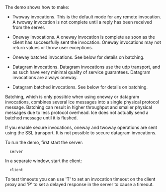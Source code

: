 The demo shows how to make:

  - Twoway invocations. This is the default mode for any remote
    invocation. A twoway invocation is not complete until a reply has
    been received from the server.

  - Oneway invocations. A oneway invocation is complete as soon as the
    client has successfully sent the invocation. Oneway invocations
    may not return values or throw user exceptions.

  - Oneway batched invocations. See below for details on batching.

  - Datagram invocations. Datagram invocations use the udp transport,
    and as such have very minimal quality of service guarantees.
    Datagram invocations are always oneway.

  - Datagram batched invocations. See below for details on batching.

Batching, which is only possible when using oneway or datagram
invocations, combines several Ice messages into a single physical
protocol message. Batching can result in higher throughput and smaller
physical messages due to less protocol overhead. Ice does not actually
send a batched message until it is flushed.

If you enable secure invocations, oneway and twoway operations are
sent using the SSL transport. It is not possible to secure datagram
invocations.

To run the demo, first start the server:

      server

In a separate window, start the client:

      client

To test timeouts you can use 'T' to set an invocation timeout on the client
proxy and 'P' to set a delayed response in the server to cause a timeout.
